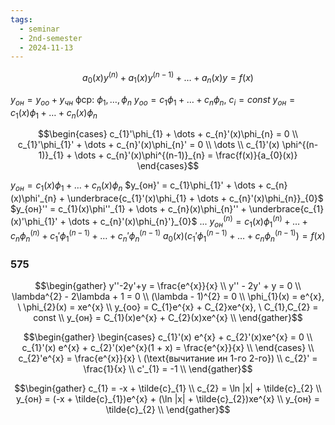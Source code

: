 ```yaml
---
tags:
  - seminar
  - 2nd-semester
  - 2024-11-13
---
```

$$a_{0}(x)y^{(n)} + a_{1}(x)y^{(n-1)} + \dots + a_{n}(x)y = f(x)$$

$y_{он} = y_{оо} + y_{чн}$
фср: $\phi_{1}, \dots, \phi_{n}$ 
$y_{оо} = c_{1}\phi_{1} + \dots + c_{n}\phi_{n}, \ c_{i} = const$
$y_{он} = c_{1}(x)\phi_{1} + \dots + c_{n}(x)\phi_{n}$

$$\begin{cases}
c_{1}'\phi_{1} + \dots + c_{n}'(x)\phi_{n} = 0 \\
c_{1}'\phi_{1}' + \dots + c_{n}'(x)\phi_{n}' = 0 \\
\dots \\
c_{1}'(x) \phi^{(n-1)}_{1} + \dots + c_{n}'(x)\phi^{(n-1)}_{n} = \frac{f(x)}{a_{0}(x)}
\end{cases}$$

$y_{он} = c_{1}(x)\phi_{1} + \dots + c_{n}(x)\phi_{n}$
$y_{он}' = c_{1}\phi_{1}' + \dots + c_{n}(x)\phi'_{n} + \underbrace{c_{1}'(x)\phi_{1} + \dots + c_{n}'(x)\phi_{n}}_{0}$
$y_{он}'' = c_{1}(x)\phi''_{1} + \dots + c_{n}(x)\phi_{n}'' + \underbrace{c_{1}(x)'\phi_{1}' + \dots + c_{n}'(x)\phi_{n}'}_{0}$
...
$y_{он}^{(n)} = c_{1}(x)\phi_{1}^{(n)} + \dots + c_{n}\phi^{(n)}_{n} + c_{1}'\phi_{1}^{(n-1)} + \dots + c_{n}'\phi_{n}^{(n-1)}$
$a_{0}(x)(c_{1}'\phi_{1}^{(n-1)} + \dots + c_{n}\phi_{n}^{(n-1)}) = f(x)$

### 575

$$\begin{gather}
y''-2y'+y = \frac{e^{x}}{x} \\
y'' - 2y'  + y = 0 \\
\lambda^{2} - 2\lambda + 1 = 0 \\
(\lambda - 1)^{2} = 0 \\
\phi_{1}(x) = e^{x}, \ \phi_{2}(x) = xe^{x} \\
y_{оо} = C_{1}e^{x} + C_{2}xe^{x}, \ C_{1},C_{2} = const \\
y_{он} = C_{1}(x)e^{x} + C_{2}(x)xe^{x} \\
\end{gather}$$

$$\begin{gather}
\begin{cases}
c_{1}'(x) e^{x} + c_{2}'(x)xe^{x} = 0 \\
c_{1}'(x) e^{x} + c_{2}'(x)e^{x}(1 + x) = \frac{e^{x}}{x} \\
\end{cases} \\
c_{2}'e^{x} = \frac{e^{x}}{x} \ (\text{вычитание ин 1-го 2-го}) \\
c_{2}' = \frac{1}{x} \\
c'_{1} = -1 \\
\end{gather}$$

$$\begin{gather}
c_{1} = -x + \tilde{c}_{1} \\
c_{2} = \ln |x| + \tilde{c}_{2} \\
y_{он} = (-x + \tilde{c}_{1})e^{x} + (\ln |x| + \tilde{c}_{2})xe^{x} \\
y_{он} = \tilde{c}_{2} \\
\end{gather}$$